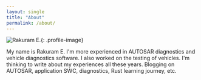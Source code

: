 ```yaml
---
layout: single
title: "About"
permalink: /about/
---
```


![Rakuram E.](../assets/images/bio-photo.jpg){: .profile-image}

My name is Rakuram E. I'm more experienced in AUTOSAR diagnostics and vehicle diagnostics software. I also worked on the testing of vehicles. I'm thinking to write about my experiences all these years. Blogging on AUTOSAR, application SWC, diagnostics, Rust learning journey, etc.
